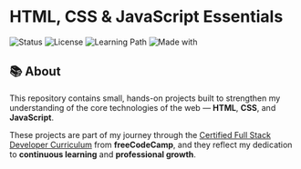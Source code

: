 # HTML, CSS & JavaScript Essentials

![Status](https://img.shields.io/badge/status-active-brightgreen)
![License](https://img.shields.io/badge/license-MIT-blue)
![Learning Path](https://img.shields.io/badge/learning%20path-freeCodeCamp-orange)
![Made with](https://img.shields.io/badge/made%20with-HTML%2C%20CSS%2C%20JS-yellow)

## 📚 About

This repository contains small, hands-on projects built to strengthen my understanding of the core technologies of the web — **HTML**, **CSS**, and **JavaScript**. 

These projects are part of my journey through the [Certified Full Stack Developer Curriculum](https://www.freecodecamp.org/learn/full-stack-developer/) from **freeCodeCamp**, and they reflect my dedication to **continuous learning** and **professional growth**.
